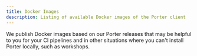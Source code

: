 ```yaml
---
title: Docker Images
description: Listing of available Docker images of the Porter client
---
```


We publish Docker images based on our Porter releases that may be helpful to
you for your CI pipelines and in other situations where you can't install Porter
locally, such as workshops.
